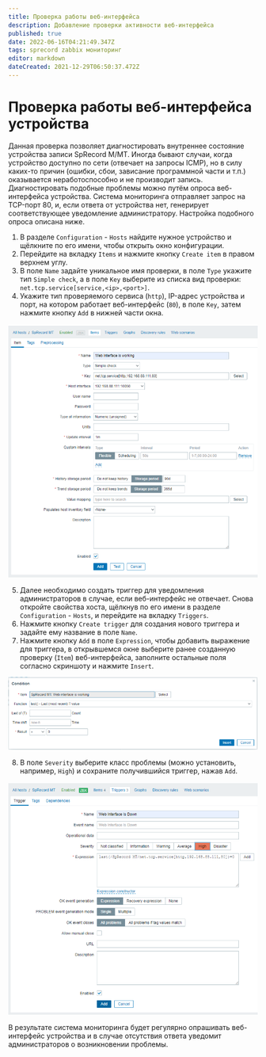 ```yaml
---
title: Проверка работы веб-интерфейса
description: Добавление проверки активности веб-интерфейса
published: true
date: 2022-06-16T04:21:49.347Z
tags: sprecord zabbix мониторинг
editor: markdown
dateCreated: 2021-12-29T06:50:37.472Z
---
```


# Проверка работы веб-интерфейса устройства
Данная проверка позволяет диагностировать внутреннее состояние устройства записи SpRecord M/MT. Иногда бывают случаи, когда устройство доступно по сети (отвечает на запросы ICMP), но в силу каких-то причин (ошибки, сбои, зависание программной части и т.п.) оказывается неработоспособно и не производит запись. Диагностировать подобные проблемы можно путём опроса веб-интерфейса устройства. Система мониторинга отправляет запрос на TCP-порт 80, и, если ответа от устройства нет, генерирует соответствующее уведомление администратору. Настройка подобного опроса описана ниже.

1. В разделе ```Configuration``` - ```Hosts``` найдите нужное устройство и щёлкните по его имени, чтобы открыть окно конфигурации.
2. Перейдите на вкладку ```Items``` и нажмите кнопку ```Create item``` в правом верхнем углу.
3. В поле ```Name``` задайте уникальное имя проверки, в поле ```Type``` укажите тип ```Simple check```, а в поле ```Key``` выберите из списка вид проверки: ```net.tcp.service[service,<ip>,<port>]```.
4. Укажите тип проверяемого сервиса (```http```), IP-адрес устройства и порт, на котором работает веб-интерфейс (```80```), в поле ```Key```, затем нажмите кнопку ```Add``` в нижней части окна.

![add_item_web_interface.png](/zabbix/add_item_web_interface.png)

5. Далее необходимо создать триггер для уведомления администраторов в случае, если веб-интерфейс не отвечает. Снова откройте свойства хоста, щёлкнув по его имени в разделе ```Configuration``` - ```Hosts```, и перейдите на вкладку ```Triggers```.
6. Нажмите кнопку ```Create trigger``` для создания нового триггера и задайте ему название в поле ```Name```.
7. Нажмите кнопку ```Add``` в поле ```Expression```, чтобы добавить выражение для триггера, в открывшемся окне выберите ранее созданную проверку (```Item```) веб-интерфейса, заполните остальные поля согласно скриншоту и нажмите ```Insert```.

![add_trigger_expression.png](/zabbix/add_trigger_expression.png)

8. В поле ```Severity``` выберите класс проблемы (можно установить, например, ```High```) и сохраните получившийся триггер, нажав ```Add```.

![add_trigger.png](/zabbix/add_trigger.png)

В результате система мониторинга будет регулярно опрашивать веб-интерфейс устройства и в случае отсутствия ответа уведомит администраторов о возникновении проблемы.